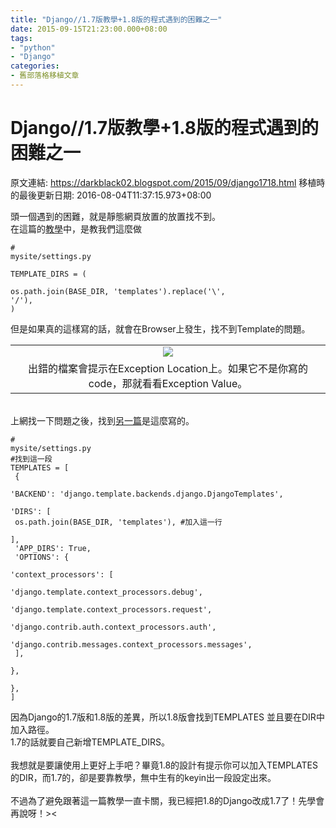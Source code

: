 ```yaml
---
title: "Django//1.7版教學+1.8版的程式遇到的困難之一"
date: 2015-09-15T21:23:00.000+08:00
tags: 
- "python"
- "Django"
categories:
- 舊部落格移植文章
---
```


# Django//1.7版教學+1.8版的程式遇到的困難之一

原文連結: https://darkblack02.blogspot.com/2015/09/django1718.html
移植時的最後更新日期: 2016-08-04T11:37:15.973+08:00

頭一個遇到的困難，就是靜態網頁放置的放置找不到。<br />在這篇的<a href="https://djangogirlstaipei.gitbooks.io/django-girls-taipei-tutorial/content/django/templates.html" target="_blank">教學</a>中，是教我們這麼做 <br /><pre class="prettyprint"><code># mysite/settings.py<br /><br />TEMPLATE_DIRS = (<br />    os.path.join(BASE_DIR, 'templates').replace('\\', '/'),<br />)</code></pre>但是如果真的這樣寫的話，就會在Browser上發生，找不到Template的問題。<br /><table align="center" cellpadding="0" cellspacing="0" class="tr-caption-container" style="margin-left: auto; margin-right: auto; text-align: center;"><tbody><tr><td style="text-align: center;"><a href="http://2.bp.blogspot.com/-Aniaq0QtIVc/VfjCL8_RKtI/AAAAAAAAHyQ/lEkoQ-U8-mk/s1600/Django_TemplateDoesNotException.png" imageanchor="1" style="margin-left: auto; margin-right: auto;"><img border="0" src="https://2.bp.blogspot.com/-Aniaq0QtIVc/VfjCL8_RKtI/AAAAAAAAHyQ/lEkoQ-U8-mk/s1600/Django_TemplateDoesNotException.png" /></a></td></tr><tr><td class="tr-caption" style="text-align: center;">出錯的檔案會提示在Exception Location上。如果它不是你寫的code，那就看看Exception Value。</td></tr></tbody></table><br />上網找一下問題之後，找到<a href="http://stackoverflow.com/questions/30891707/django-error-templatedoesnotexist" target="_blank">另一篇</a>是這麼寫的。  <br /><pre class="prettyprint"><code># mysite/settings.py<br />#找到這一段<br />TEMPLATES = [<br />    {<br />        'BACKEND': 'django.template.backends.django.DjangoTemplates',<br />        'DIRS': [<br />            os.path.join(BASE_DIR, 'templates'), #加入這一行<br />        ],<br />        'APP_DIRS': True,<br />        'OPTIONS': {<br />            'context_processors': [<br />                'django.template.context_processors.debug',<br />                'django.template.context_processors.request',<br />                'django.contrib.auth.context_processors.auth',<br />                'django.contrib.messages.context_processors.messages',<br />            ],<br />        },<br />    },<br />]</code></pre>因為Django的1.7版和1.8版的差異，所以1.8版會找到TEMPLATES 並且要在DIR中加入路徑。<br />1.7的話就要自己新增TEMPLATE_DIRS。<br /><br />我想就是要讓使用上更好上手吧？畢竟1.8的設計有提示你可以加入TEMPLATES的DIR，而1.7的，卻是要靠教學，無中生有的keyin出一段設定出來。<br /><br />不過為了避免跟著這一篇教學一直卡關，我已經把1.8的Django改成1.7了！先學會再說呀！&gt;&lt;
